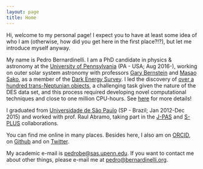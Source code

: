 ```yaml
---
layout: page
title: Home
---
```


Hi, welcome to my personal page! I expect you to have at least some idea of who I am (otherwise, how did you get here in the first place?!?), but let me introduce myself anyway. 

My name is Pedro Bernardinelli. I am a PhD candidate in physics & astronomy at the [University of Pennsylvania](https://www.physics.upenn.edu/people/graduate-students/pedro-henrique-bernardinelli) (PA - USA; Aug 2016-), working on outer solar system astronomy with professors [Gary Bernstein](https://web.sas.upenn.edu/garyb/) and [Masao Sako](https://www.sas.upenn.edu/~masao/Web/Home.html), as a member of the [Dark Energy Survey](https://www.darkenergysurvey.org). I led the discovery of [over a hundred trans-Neptunian objects](https://iopscience.iop.org/article/10.3847/1538-4365/ab6bd8), a challenging task given the nature of the DES data set, and this process required developing novel computational techniques and close to one million CPU-hours. See [here](./index01-research.md) for more details!

I graduated from [Universidade de São Paulo](http://portal.if.usp.br/ifusp/pt-br/users/bernardi) (SP - Brazil; Jan 2012-Dec 2015) and worked with prof. Raul Abramo, taking part in the [J-PAS](http://j-pas.org/ "Javalambre Physics of the Accelerating Universe Astrophysical Survey") and [S-PLUS](http://www.iag.usp.br/labcosmos/en/s-plus/ "Southern Photometric Local Universe Survey") collaborations. 

You can find me online in many places. Besides here, I also am on [ORCID](https://orcid.org/0000-0003-0743-9422
 "Orcid ID"), on [Github](https://github.com/bernardinelli "Pedro Bernardinelli") and on [Twitter](https://twitter.com/phbernardinelli).

My academic e-mail is <pedrobe@sas.upenn.edu>. If you want to contact me about other things, please e-mail me at <pedro@bernardinelli.org>.
